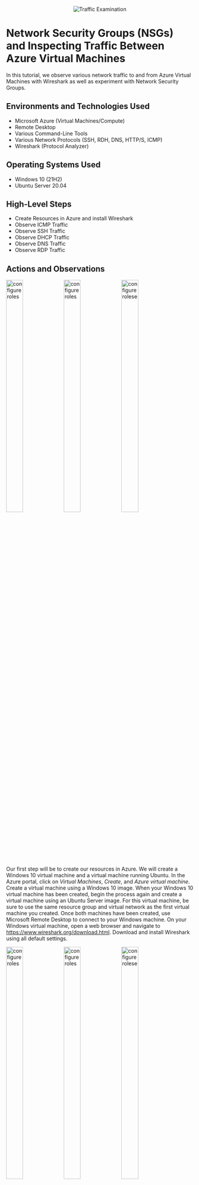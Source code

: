 <p align="center">
<img src="https://i.imgur.com/Ua7udoS.png" alt="Traffic Examination"/>
</p>

<h1>Network Security Groups (NSGs) and Inspecting Traffic Between Azure Virtual Machines</h1>
In this tutorial, we observe various network traffic to and from Azure Virtual Machines with Wireshark as well as experiment with Network Security Groups. <br />


<h2>Environments and Technologies Used</h2>

- Microsoft Azure (Virtual Machines/Compute)
- Remote Desktop
- Various Command-Line Tools
- Various Network Protocols (SSH, RDH, DNS, HTTP/S, ICMP)
- Wireshark (Protocol Analyzer)

<h2>Operating Systems Used </h2>

- Windows 10 (21H2)
- Ubuntu Server 20.04

<h2>High-Level Steps</h2>

- Create Resources in Azure and install Wireshark
- Observe ICMP Traffic
- Observe SSH Traffic
- Observe DHCP Traffic
- Observe DNS Traffic
- Observe RDP Traffic

<h2>Actions and Observations</h2>

<p float="left">
  <img src="https://github.com/ElwoodMattHowell/images/blob/main/project4-step1-image1.png" height="40%" width="30%" alt="configure roles"/>
  <img src="https://github.com/ElwoodMattHowell/images/blob/main/project4-step1-image2.png" height="40%" width="30%" alt="configure roles">
   <img src="https://github.com/ElwoodMattHowell/images/blob/main/project4-step1-image3.png" height="40%" width="30%" alt="configure rolese">
</p>


Our first step will be to create our resources in Azure.  We will create a Windows 10 virtual machine and a virtual machine running Ubuntu.  In the Azure portal, click on _Virtual Machines_, _Create_, and _Azure virtual machine_.  Create a virtual machine using a Windows 10 image.  When your Windows 10 virtual machine has been created, begin the process again and create a virtual machine using an Ubuntu Server image.  For this virtual machine, be sure to use the same resource group and virtual network as the first virtual machine you created.  Once both machines have been created, use Microsoft Remote Desktop to connect to your Windows machine.  On your Windows virtual machine, open a web browser and navigate to https://www.wireshark.org/download.html.  Download and install Wireshark using all default settings. 
<br />

<p float="left">
  <img src="https://github.com/ElwoodMattHowell/images/blob/main/project4-step2-image1.png" height="40%" width="30%" alt="configure roles"/>
  <img src="https://github.com/ElwoodMattHowell/images/blob/main/project4-step2-image2.png" height="40%" width="30%" alt="configure roles">
   <img src="https://github.com/ElwoodMattHowell/images/blob/main/project4-step2-image3.png" height="40%" width="30%" alt="configure rolese">
</p>


Now we will observe Internet Control Message Protocol(ICMP) traffic between our two virtual machines.  ICMP is a network layer protocol used by network devices to diagnose network communication issues.  It is the protocol used when you "ping" another device.  From our Windows machine, we will first open Wireshark.  Double click on _Ethernet_.  You will immediately see traffic being displayed.  Where it says _Apply a display filter_ type in icmp (lowercase) and hit _Enter_.  The traffic you were seeing should stop as we are now filtering for only ICMP traffic.  Back in Azure, find the private IP address of your Ubunto virtual machine.  Once you have copied the private IP address, log back into you Windows machine.  Open PowerShell.  At the prompt type _ping -t < your Ubuntu private IP address >_(please enter your own Ubuntu private IP address and disregard the inequality signs).  You should begin to see replies from the private IP address you entered.  If you look in Wireshark you will see continuous requests from the Windows IP address and replies from the Ubuntu IP address.  We will now attempt to block ICMP traffic to our Ubuntu machine.  With the continuos ping still running, open up your Azure portal again and type _Network Security Groups_ in the search bar.  There should be entries for both your Windows machine and your Ubuntu Machine.  Click on your Ubuntu machine. Click _Inbound security rules_ and then click _Add_.  In the _Protocol_ category, click the radio button next to _ICMP_ and in the _Actionb_ category click the radio button next to Deny.  Set the priority to anything lower than the lowest priority currently in use.  Ususally a priority of 200 will suffice.  Name the rule anything you like, but something discriptive along the lines of Stop_ICMP_Traffic would be good.
<br />

<p float="left">
  <img src="https://github.com/ElwoodMattHowell/images/blob/main/project4-step3-image1.png" height="40%" width="30%" alt="configure roles"/>
  <img src="https://github.com/ElwoodMattHowell/images/blob/main/project4-step3-image2.png" height="40%" width="30%" alt="configure roles">
   <img src="https://github.com/ElwoodMattHowell/images/blob/main/project4-step3-image3.png" height="40%" width="30%" alt="configure rolese">
</p>


Our next observation will be of SSH traffic.  SSH, or Secure Shell, is a network communication protocol that allows two computers to communicate.  Back in your Windows virtual machine, open up Wireshark again and filter for ssh traffic.  You can type ssh in the filter or tcp.port == 22.  There should be no current traffic.  Open PowerShell again.  If your continuous ping from the last step is still running, press _control_ -_c_ to end the process.  We will now SSH into our Ubuntu machine.  At the prompt in PowerShell, type _ssh < your-Ubuntu-machine-username >@< your-Ubuntu-machine-private-IP-address >  (enter your own Ubuntu username and IP address, and disregard the inequality signs).  At the next prompt type _yes_ and then enter the password you created for your Ubuntu machine.  As a warning, nothing will show when you type in your password, just type it in and hit enter.  If it doesn’t work, try again.  We should now see a good deal of traffic in Wireshark.  We are logged into our Ubuntu machine and can enter Linux commands.  To close the connection type _exit_. 
<br />

<p float="left">
  <img src="https://github.com/ElwoodMattHowell/images/blob/main/project4-step4-image1.png" height="40%" width="30%" alt="configure roles"/>
  <img src="https://github.com/ElwoodMattHowell/images/blob/main/project4-step4-image2.png" height="40%" width="30%" alt="configure roles">
</p>


Next up we will observe DHCP traffic.  Dynamic Host Configuration Protocol, or DHCP, is a client/server protocol that automatically provides an Internet Protocol host with its IP address and other related configuration information such as the subnet mask and default gateway.  We will observe this traffic by issuing our virtual machine a new IP address.  Back in Wireshark, filter by DHCP, tcp.port == 67, or tcp.port == 68.  Open Powershell.  At the command prompt, type _ipconfig /renew_.  Our virtual machine will be issued a new IP address and you will se DHCP traffic in Wireshark.
<br />

<p float="left">
  <img src="https://github.com/ElwoodMattHowell/images/blob/main/project4-step5-image1.png" height="40%" width="30%" alt="configure roles"/>
  <img src="https://github.com/ElwoodMattHowell/images/blob/main/project4-step5-image2.png" height="40%" width="30%" alt="configure roles">
   <img src="https://github.com/ElwoodMattHowell/images/blob/main/project4-step5-image3.png" height="40%" width="30%" alt="configure rolese">
</p>


Now we will take a look at DNS traffic.  DNS, or the Domain Name System, translates human readable domain names to machine readable IP addresses.  Back in Wireshark, filter for DNS, or tcp.port == 53, traffic only.  Now open Powershell and using _nslookup_ find google.com and disney.com's IP addresses respectively.  At the command prompt, simply type `_nslookup www.disney.com_` and it will return the IP addresses associated with disney.com.
<br />

<p float="left">
  <img src="https://github.com/ElwoodMattHowell/images/blob/main/project4-step6-image1.png" height="40%" width="30%" alt="configure roles"/>
</p>


The final bit of traffic we will look at will be RDP traffic.  Remote desktop protocol (RDP) is a secure network communications protocol developed by Microsoft. It enables network administrators to remotely diagnose problems that individual users encounter and gives users remote access to their physical work desktop computers.  The port number for RDP is 3389.  In Wireshark, filter by RDP or by port number.  You should immediately be spammed by traffic.  The reason?  We are using RDP to connect to our virtual machine.
<br />
